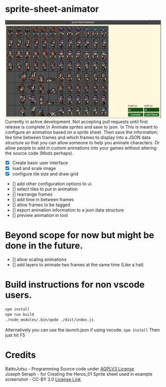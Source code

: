 # sprite-sheet-animator
![screenshot of sprite sheet animator](screen.png)
Currently in active development. Not accepting pull requests until first release is complete.\n
Animate sprites and save to json. \n
This is meant to configure an animation based on a sprite sheet. Then save the information; like time between frames and which frames to display into a JSON data structure so that you can allow someone to help you animate characters. Or allow people to add in custom animations into your games without altering the source code (Mods perhaps).
- [x] Create basic user interface
- [x] load and scale image
- [x] configure tile size and draw grid
- [] add other configuration options to ui.
- [] select tiles to put in animation
- [] rearrange frames
- [] add time in between frames
- [] allow frames to be tagged
- [] export animation information to a json data structure
- [] preview animation in tool

# Beyond scope for now but might be done in the future.
- [] allow scaling animations
- [] add layers to animate two frames at the same time (Like a hat)

# Build instructions for non vscode users.
`npm install` \
`npm run build` \
`./node_modules/.bin/qode ./dist/index.js` \
\
Alternatively you can use the launch.json if using vscode.
`npm install`
Then just hit F5

# Credits
BattoJutsu - Programming Source code under [AGPLV3 License](LICENSE) \
Joseph Seraph - for Creating the Heros_01 Sprite sheet used in example screenshot - CC-BY 3.0 [License Link](https://github.com/Battojutsu/f_engine/blob/master/src/resources/sprites/Heroes_01/LICENSE)